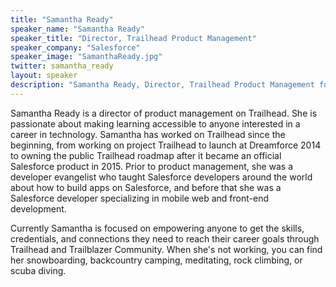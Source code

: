 ```yaml
---
title: "Samantha Ready"
speaker_name: "Samantha Ready"
speaker_title: "Director, Trailhead Product Management"
speaker_company: "Salesforce"
speaker_image: "SamanthaReady.jpg"
twitter: samantha_ready
layout: speaker
description: "Samantha Ready, Director, Trailhead Product Management for Salesforce, is a keynote speaker for Midatlantic' Dreamin' 2020."
---
```


Samantha Ready is a director of product management on Trailhead. She is passionate about making learning accessible to anyone interested in a career in technology. Samantha has worked on Trailhead since the beginning, from working on project Trailhead to launch at Dreamforce 2014 to owning the public Trailhead roadmap after it became an official Salesforce product in 2015. Prior to product management, she was a developer evangelist who taught Salesforce developers around the world about how to build apps on Salesforce, and before that she was a Salesforce developer specializing in mobile web and front-end development.

Currently Samantha is focused on empowering anyone to get the skills, credentials, and connections they need to reach their career goals through Trailhead and Trailblazer Community. When she's not working, you can find her snowboarding, backcountry camping, meditating, rock climbing, or scuba diving.
